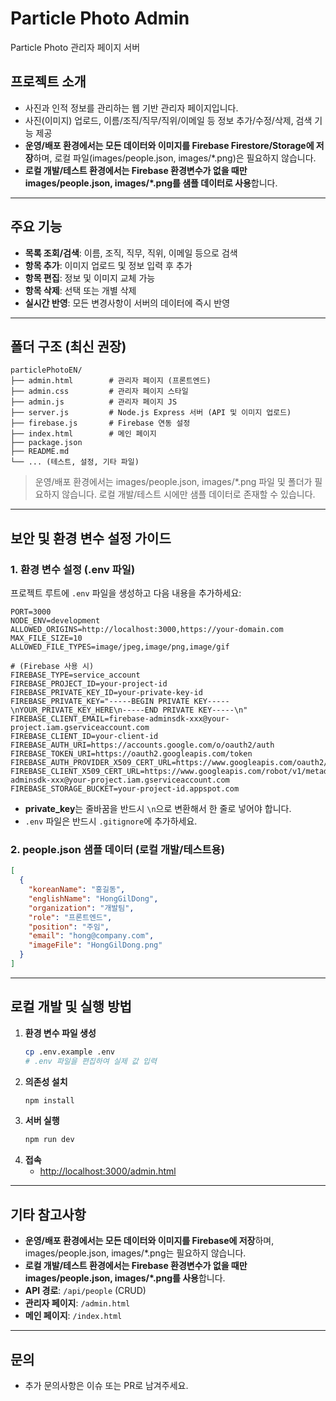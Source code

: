 # Particle Photo Admin

Particle Photo 관리자 페이지 서버

## 프로젝트 소개
- 사진과 인적 정보를 관리하는 웹 기반 관리자 페이지입니다.
- 사진(이미지) 업로드, 이름/조직/직무/직위/이메일 등 정보 추가/수정/삭제, 검색 기능 제공
- **운영/배포 환경에서는 모든 데이터와 이미지를 Firebase Firestore/Storage에 저장**하며, 로컬 파일(images/people.json, images/*.png)은 필요하지 않습니다.
- **로컬 개발/테스트 환경에서는 Firebase 환경변수가 없을 때만 images/people.json, images/*.png를 샘플 데이터로 사용**합니다.

---

## 주요 기능
- **목록 조회/검색**: 이름, 조직, 직무, 직위, 이메일 등으로 검색
- **항목 추가**: 이미지 업로드 및 정보 입력 후 추가
- **항목 편집**: 정보 및 이미지 교체 가능
- **항목 삭제**: 선택 또는 개별 삭제
- **실시간 반영**: 모든 변경사항이 서버의 데이터에 즉시 반영

---

## 폴더 구조 (최신 권장)
```
particlePhotoEN/
├── admin.html        # 관리자 페이지 (프론트엔드)
├── admin.css         # 관리자 페이지 스타일
├── admin.js          # 관리자 페이지 JS
├── server.js         # Node.js Express 서버 (API 및 이미지 업로드)
├── firebase.js       # Firebase 연동 설정
├── index.html        # 메인 페이지
├── package.json
├── README.md
└── ... (테스트, 설정, 기타 파일)
```
> 운영/배포 환경에서는 images/people.json, images/*.png 파일 및 폴더가 필요하지 않습니다.
> 로컬 개발/테스트 시에만 샘플 데이터로 존재할 수 있습니다.

---

## 보안 및 환경 변수 설정 가이드

### 1. 환경 변수 설정 (.env 파일)

프로젝트 루트에 `.env` 파일을 생성하고 다음 내용을 추가하세요:

```env
PORT=3000
NODE_ENV=development
ALLOWED_ORIGINS=http://localhost:3000,https://your-domain.com
MAX_FILE_SIZE=10
ALLOWED_FILE_TYPES=image/jpeg,image/png,image/gif

# (Firebase 사용 시)
FIREBASE_TYPE=service_account
FIREBASE_PROJECT_ID=your-project-id
FIREBASE_PRIVATE_KEY_ID=your-private-key-id
FIREBASE_PRIVATE_KEY="-----BEGIN PRIVATE KEY-----\nYOUR_PRIVATE_KEY_HERE\n-----END PRIVATE KEY-----\n"
FIREBASE_CLIENT_EMAIL=firebase-adminsdk-xxx@your-project.iam.gserviceaccount.com
FIREBASE_CLIENT_ID=your-client-id
FIREBASE_AUTH_URI=https://accounts.google.com/o/oauth2/auth
FIREBASE_TOKEN_URI=https://oauth2.googleapis.com/token
FIREBASE_AUTH_PROVIDER_X509_CERT_URL=https://www.googleapis.com/oauth2/v1/certs
FIREBASE_CLIENT_X509_CERT_URL=https://www.googleapis.com/robot/v1/metadata/x509/firebase-adminsdk-xxx@your-project.iam.gserviceaccount.com
FIREBASE_STORAGE_BUCKET=your-project-id.appspot.com
```

- **private_key**는 줄바꿈을 반드시 `\n`으로 변환해서 한 줄로 넣어야 합니다.
- `.env` 파일은 반드시 `.gitignore`에 추가하세요.

### 2. people.json 샘플 데이터 (로컬 개발/테스트용)
```json
[
  {
    "koreanName": "홍길동",
    "englishName": "HongGilDong",
    "organization": "개발팀",
    "role": "프론트엔드",
    "position": "주임",
    "email": "hong@company.com",
    "imageFile": "HongGilDong.png"
  }
]
```

---

## 로컬 개발 및 실행 방법

1. **환경 변수 파일 생성**
   ```bash
   cp .env.example .env
   # .env 파일을 편집하여 실제 값 입력
   ```
2. **의존성 설치**
   ```bash
   npm install
   ```
3. **서버 실행**
   ```bash
   npm run dev
   ```
4. **접속**
   - [http://localhost:3000/admin.html](http://localhost:3000/admin.html)

---

## 기타 참고사항
- **운영/배포 환경에서는 모든 데이터와 이미지를 Firebase에 저장**하며, images/people.json, images/*.png는 필요하지 않습니다.
- **로컬 개발/테스트 환경에서는 Firebase 환경변수가 없을 때만 images/people.json, images/*.png를 사용**합니다.
- **API 경로**: `/api/people` (CRUD)
- **관리자 페이지**: `/admin.html`
- **메인 페이지**: `/index.html`

---

## 문의
- 추가 문의사항은 이슈 또는 PR로 남겨주세요. 